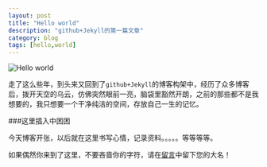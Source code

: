 ```yaml
---
layout: post
title: "Hello world"
description: "github+Jekyll的第一篇文章"
category: blog
tags: [hello,world]
---
```

![Hello world](http://img226.poco.cn/mypoco/myphoto/20140228/02/1744117532014022802153112THX.jpg)

走了这么些年，到头来又回到了`github+Jekyll`的博客构架中，经历了众多博客后，拨开天空的乌云，仿佛突然眼前一亮，脑袋里豁然开朗，之前的那些都不是我想要的，我只想要一个干净纯洁的空间，存放自己一生的记忆。

###这里插入中困困

今天博客开张，以后就在这里书写心情，记录资料。。。。。等等等等。

如果偶然你来到了这里，不要吝啬你的字符，请在[留言][1]中留下您的大名！

[1]: /guestbook/ "留言板"